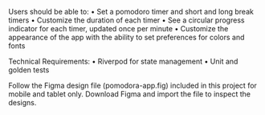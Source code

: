 Users should be able to:
• Set a pomodoro timer and short and long break timers
• Customize the duration of each timer
• See a circular progress indicator for each timer, updated once per minute
• Customize the appearance of the app with the ability to set preferences for colors and fonts
 
Technical Requirements:
• Riverpod for state management
• Unit and golden tests
 
Follow the Figma design file (pomodora-app.fig) included in this project for mobile and tablet only. Download Figma and import the file to inspect the designs.